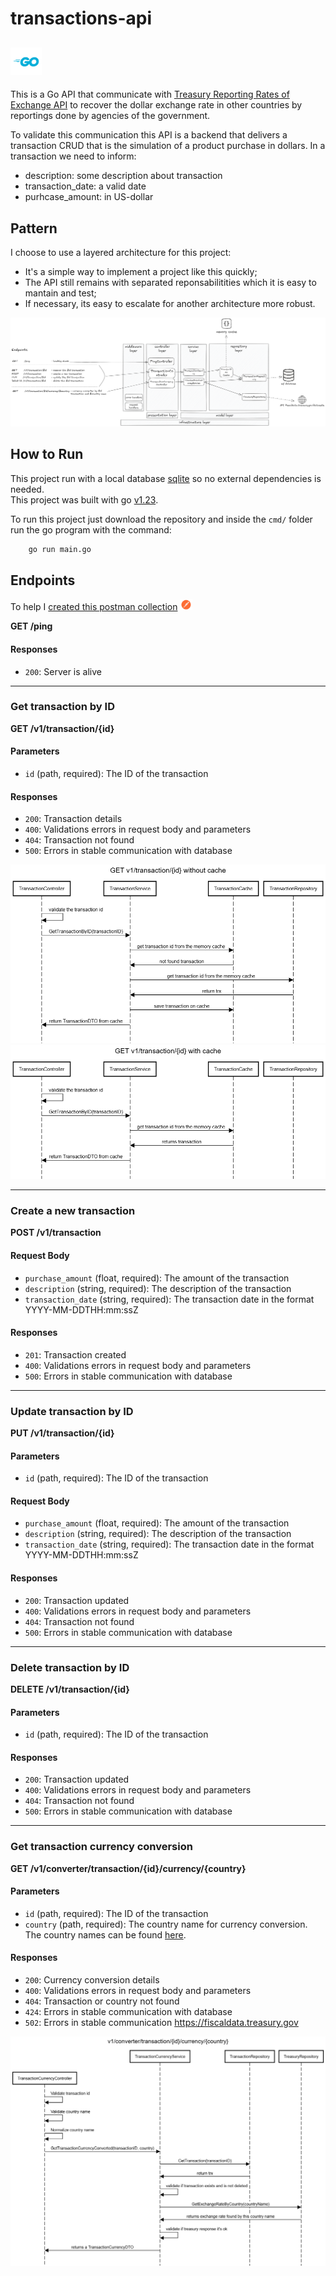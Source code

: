 # transactions-api 
<img src="docs/assets/Go-Logo_Blue.png" alt="golang blue logo" style=" width: 50px;"><br/> 
----

This is a Go API that communicate with [Treasury Reporting Rates of Exchange API](https://fiscaldata.treasury.gov/datasets/treasury-reporting-rates-exchange/treasury-reporting-rates-of-exchange) to recover the dollar exchange rate in other countries by reportings done by agencies of the government.

To validate this communication this API is a backend that delivers a transaction CRUD that is the simulation of a product purchase in dollars. In a transaction we need to inform: 
- description: some description about transaction
- transaction_date: a valid date
- purhcase_amount: in US-dollar

## Pattern

I choose to use a layered architecture for this project:
- It's a simple way to implement a project like this quickly;
- The API still remains with separated reponsabilitities which it is easy to mantain and test;
- If necessary, its easy to escalate for another architecture more robust.

![pattern](docs/assets/image-1.png)


## How to Run

This project run with a local database [sqlite](https://www.sqlite.org/) so no external dependencies is needed. <br/>
This project was built with go [v1.23](https://go.dev/dl/).<br>

To run this project just download the repository and inside the `cmd/` folder run the go program with the command: 
```sh
    go run main.go
```

## Endpoints

To help I [created this postman collection](docs/assets/transaction-api.postman_collection) <img src="docs/assets/postman.png" alt="golang blue logo" style=" width: 20px;"><br/> 

**GET /ping**

#### Responses
- `200`: Server is alive
----
### Get transaction by ID

**GET /v1/transaction/{id}**

#### Parameters
- `id` (path, required): The ID of the transaction

#### Responses
- `200`: Transaction details
- `400`: Validations errors in request body and parameters
- `404`: Transaction not found
- `500`: Errors in stable communication with database
  
<img src="docs/assets/sequence-get-without-cache.png" alt="sequence-diagram-get-without-cache"><br/>
<img src="docs/assets/sequence-get-cache.png" alt="sequence-diagram-get-with-cache"><br/>

----
### Create a new transaction

**POST /v1/transaction**

#### Request Body
- `purchase_amount` (float, required): The amount of the transaction
- `description` (string, required): The description of the transaction
- `transaction_date` (string, required): The transaction date in the format YYYY-MM-DDTHH:mm:ssZ

#### Responses
- `201`: Transaction created
- `400`: Validations errors in request body and parameters
- `500`: Errors in stable communication with database
----
### Update transaction by ID

**PUT /v1/transaction/{id}**

#### Parameters
- `id` (path, required): The ID of the transaction

#### Request Body
- `purchase_amount` (float, required): The amount of the transaction
- `description` (string, required): The description of the transaction
- `transaction_date` (string, required): The transaction date in the format YYYY-MM-DDTHH:mm:ssZ
  
#### Responses
- `200`: Transaction updated
- `400`: Validations errors in request body and parameters
- `404`: Transaction not found
- `500`: Errors in stable communication with database
----
### Delete transaction by ID

**DELETE /v1/transaction/{id}**

#### Parameters
- `id` (path, required): The ID of the transaction

#### Responses
- `200`: Transaction updated
- `400`: Validations errors in request body and parameters
- `404`: Transaction not found
- `500`: Errors in stable communication with database
----
### Get transaction currency conversion

**GET /v1/converter/transaction/{id}/currency/{country}**

#### Parameters
- `id` (path, required): The ID of the transaction
- `country` (path, required): The country name for currency conversion. The country names can be found [here](https://fiscaldata.treasury.gov/datasets/treasury-reporting-rates-exchange/treasury-reporting-rates-of-exchange).

#### Responses
- `200`: Currency conversion details
- `400`: Validations errors in request body and parameters
- `404`: Transaction or country not found
- `424`: Errors in stable communication with database
- `502`: Errors in stable communication https://fiscaldata.treasury.gov

<img src="docs/assets/sequence-currency.png"><br/>